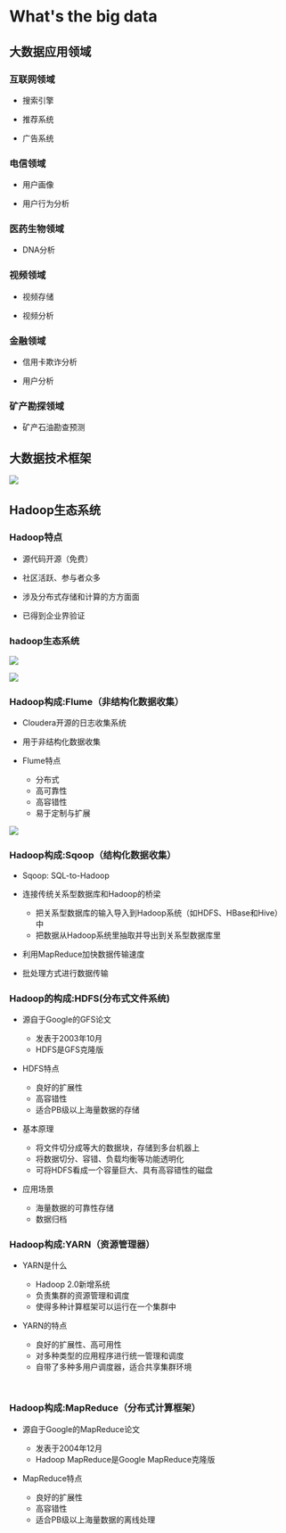 # What's the big data

## 大数据应用领域

### 互联网领域

- 搜索引擎

- 推荐系统

- 广告系统

### 电信领域

- 用户画像

- 用户行为分析

### 医药生物领域

- DNA分析

### 视频领域

- 视频存储

- 视频分析

### 金融领域

- 信用卡欺诈分析

- 用户分析

### 矿产勘探领域

- 矿产石油勘查预测

## 大数据技术框架

![](https://github.com/Zychaowill/ImgStore/blob/master/hadoop/%E5%A4%A7%E6%95%B0%E6%8D%AE%E6%8A%80%E6%9C%AF%E6%A1%86%E6%9E%B6.bmp)

## Hadoop生态系统
### Hadoop特点

- 源代码开源（免费）

- 社区活跃、参与者众多

- 涉及分布式存储和计算的方方面面

- 已得到企业界验证

### hadoop生态系统

![](https://github.com/Zychaowill/ImgStore/blob/master/hadoop/Hadoop%E7%94%9F%E6%80%81%E7%B3%BB%E7%BB%9F.bmp)

![](https://github.com/Zychaowill/ImgStore/blob/master/hadoop/Hadoop%E7%94%9F%E6%80%81%E7%B3%BB%E7%BB%9F2.bmp)

### Hadoop构成:Flume（非结构化数据收集）

- Cloudera开源的日志收集系统

- 用于非结构化数据收集

- Flume特点
	- 分布式
	- 高可靠性
	- 高容错性
	- 易于定制与扩展

![](https://github.com/Zychaowill/ImgStore/blob/master/hadoop/Flume.bmp)

### Hadoop构成:Sqoop（结构化数据收集）

- Sqoop: SQL-to-Hadoop

- 连接传统关系型数据库和Hadoop的桥梁
	- 把关系型数据库的输入导入到Hadoop系统（如HDFS、HBase和Hive）中
	- 把数据从Hadoop系统里抽取并导出到关系型数据库里
	
- 利用MapReduce加快数据传输速度

- 批处理方式进行数据传输

### Hadoop的构成:HDFS(分布式文件系统)

- 源自于Google的GFS论文
	- 发表于2003年10月
	- HDFS是GFS克隆版
	
- HDFS特点
	- 良好的扩展性
	- 高容错性
	- 适合PB级以上海量数据的存储
	
- 基本原理
	- 将文件切分成等大的数据块，存储到多台机器上
	- 将数据切分、容错、负载均衡等功能透明化
	- 可将HDFS看成一个容量巨大、具有高容错性的磁盘
	
- 应用场景
	- 海量数据的可靠性存储
	- 数据归档
	
### Hadoop构成:YARN（资源管理器）

- YARN是什么
	- Hadoop 2.0新增系统
	- 负责集群的资源管理和调度
	- 使得多种计算框架可以运行在一个集群中
	
- YARN的特点
	- 良好的扩展性、高可用性
	- 对多种类型的应用程序进行统一管理和调度
	- 自带了多种多用户调度器，适合共享集群环境
	
![]()

![]()

### Hadoop构成:MapReduce（分布式计算框架）

- 源自于Google的MapReduce论文
	- 发表于2004年12月
	- Hadoop MapReduce是Google MapReduce克隆版
	
- MapReduce特点
	- 良好的扩展性
	- 高容错性
	- 适合PB级以上海量数据的离线处理